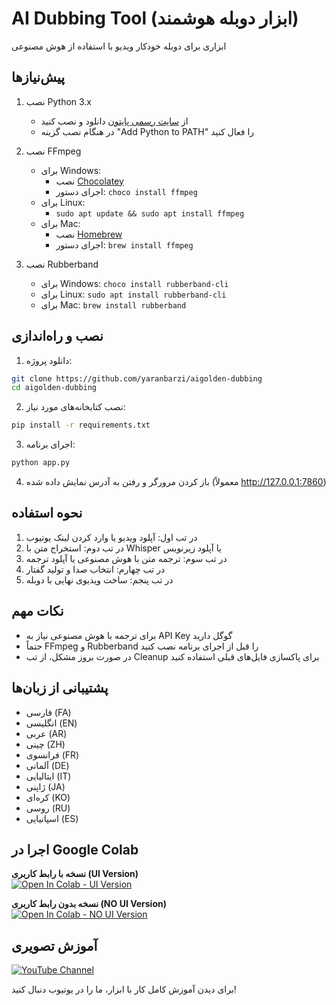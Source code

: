 # AI Dubbing Tool (ابزار دوبله هوشمند)

ابزاری برای دوبله خودکار ویدیو با استفاده از هوش مصنوعی

## پیش‌نیازها

1. نصب Python 3.x
   - از [سایت رسمی پایتون](https://www.python.org/downloads/) دانلود و نصب کنید
   - در هنگام نصب گزینه "Add Python to PATH" را فعال کنید

2. نصب FFmpeg
   - برای Windows: 
     - نصب [Chocolatey](https://chocolatey.org/install)
     - اجرای دستور: `choco install ffmpeg`
   - برای Linux:
     - `sudo apt update && sudo apt install ffmpeg`
   - برای Mac:
     - نصب [Homebrew](https://brew.sh/)
     - اجرای دستور: `brew install ffmpeg`

3. نصب Rubberband
   - برای Windows: `choco install rubberband-cli`
   - برای Linux: `sudo apt install rubberband-cli`
   - برای Mac: `brew install rubberband`

## نصب و راه‌اندازی

1. دانلود پروژه:
```bash
git clone https://github.com/yaranbarzi/aigolden-dubbing
cd aigolden-dubbing
```

2. نصب کتابخانه‌های مورد نیاز:
```bash
pip install -r requirements.txt
```

3. اجرای برنامه:
```bash
python app.py
```

4. باز کردن مرورگر و رفتن به آدرس نمایش داده شده (معمولاً http://127.0.0.1:7860)

## نحوه استفاده

1. در تب اول: آپلود ویدیو یا وارد کردن لینک یوتیوب
2. در تب دوم: استخراج متن با Whisper یا آپلود زیرنویس
3. در تب سوم: ترجمه متن با هوش مصنوعی یا آپلود ترجمه
4. در تب چهارم: انتخاب صدا و تولید گفتار
5. در تب پنجم: ساخت ویدیوی نهایی با دوبله

## نکات مهم

- برای ترجمه با هوش مصنوعی نیاز به API Key گوگل دارید
- حتماً FFmpeg و Rubberband را قبل از اجرای برنامه نصب کنید
- در صورت بروز مشکل، از تب Cleanup برای پاکسازی فایل‌های قبلی استفاده کنید

## پشتیبانی از زبان‌ها

- فارسی (FA)
- انگلیسی (EN)
- عربی (AR)
- چینی (ZH)
- فرانسوی (FR)
- آلمانی (DE)
- ایتالیایی (IT)
- ژاپنی (JA)
- کره‌ای (KO)
- روسی (RU)
- اسپانیایی (ES)
## اجرا در Google Colab

**نسخه با رابط کاربری (UI Version)**  
[![Open In Colab - UI Version](https://colab.research.google.com/assets/colab-badge.svg)](https://colab.research.google.com/github/yaranbarzi/aigolden-dubbing/blob/main/aigolden_2025Dub_UI.ipynb)

**نسخه بدون رابط کاربری (NO UI Version)**  
[![Open In Colab - NO UI Version](https://colab.research.google.com/assets/colab-badge.svg)](https://colab.research.google.com/github/yaranbarzi/aigolden-dubbing/blob/main/aigolden_2025Dub_NOUI.ipynb)

## آموزش تصویری

[![YouTube Channel](https://img.shields.io/badge/YouTube-aigolden-red?style=for-the-badge&logo=youtube)](https://www.youtube.com/@aigolden)

برای دیدن آموزش کامل کار با ابزار، ما را در یوتیوب دنبال کنید!
